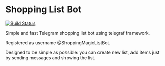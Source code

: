 # Shopping List Bot

[![Build Status](https://travis-ci.org/deus42/shopping-list-bot.svg?branch=develop)](https://travis-ci.org/deus42/shopping-list-bot)

Simple and fast Telegram shopping list bot using telegraf framework.

Registered as username @ShoppingMagicListBot. 

Designed to be simple as possible: you can create new list, add items just by sending messages and showing the list.
